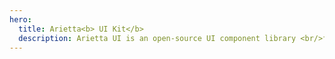 ```yaml
---
hero:
  title: Arietta<b> UI Kit</b>
  description: Arietta UI is an open-source UI component library <br/>for building amazing web apps
---
```


<code src="./index.tsx" inline></code>
